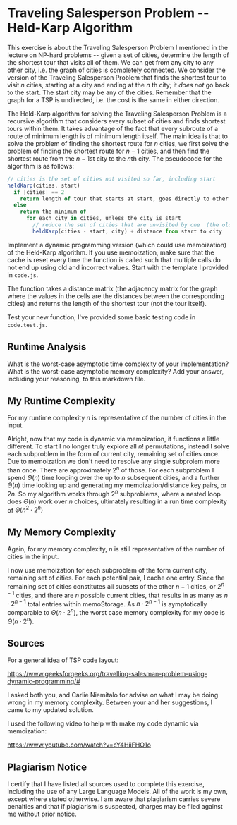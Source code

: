 # Traveling Salesperson Problem -- Held-Karp Algorithm

This exercise is about the Traveling Salesperson Problem I mentioned in the
lecture on NP-hard problems -- given a set of cities, determine the length of
the shortest tour that visits all of them. We can get from any city to any other
city, i.e. the graph of cities is completely connected. We consider the version
of the Traveling Salesperson Problem that finds the shortest tour to visit $n$
cities, starting at a city and ending at the $n$ th city; it *does not* go
back to the start. The start city may be any of the cities. Remember that the
graph for a TSP is undirected, i.e. the cost is the same in either direction.

The Held-Karp algorithm for solving the Traveling Salesperson Problem is a
recursive algorithm that considers every subset of cities and finds shortest
tours within them. It takes advantage of the fact that every subroute of a route
of minimum length is of minimum length itself. The main idea is that to solve
the problem of finding the shortest route for $n$ cities, we first solve the
problem of finding the shortest route for $n-1$ cities, and then find the
shortest route from the $n-1$st city to the $n$th city. The pseudocode for the
algorithm is as follows:

```javascript
// cities is the set of cities not visited so far, including start
heldKarp(cities, start)
  if |cities| == 2
    return length of tour that starts at start, goes directly to other city in cities
  else
    return the minimum of
      for each city in cities, unless the city is start
        // reduce the set of cities that are unvisited by one  (the old start), set the new start, add on the distance from old start to new start
        heldKarp(cities - start, city) + distance from start to city
```

Implement a dynamic programming version (which could use memoization) of the
Held-Karp algorithm. If you use memoization, make sure that the cache is reset
every time the function is called such that multiple calls do not end up using
old and incorrect values. Start with the template I provided in `code.js`.

The function takes a distance matrix (the adjacency matrix for the graph where
the values in the cells are the distances between the corresponding cities) and
returns the length of the shortest tour (not the tour itself).

Test your new function; I've provided some basic testing code in `code.test.js`.

## Runtime Analysis

What is the worst-case asymptotic time complexity of your implementation? What
is the worst-case asymptotic memory complexity? Add your answer, including your
reasoning, to this markdown file.

## My Runtime Complexity

For my runtime complexity $n$ is representative of the number of cities in
the input.  

Alright, now that my code is dynamic via memoization, it functions a little
different. To start I no longer truly explore all $n!$ permutations, instead
I solve each subproblem in the form of current city, remaining set of
cities once. Due to memoization we don't need to resolve any single
subprolem more than once. There are approximately $2^n$ of those. For each
subproblem I spend $\Theta(n)$ time looping over the up to $n$ subsequent
cities, and a further $\Theta(n)$ time looking up and generating my
memoization/distance key pairs, or $2n$. So my algorithm works through $2^n$
subproblems, where a nested loop does $\Theta(n)$ work over $n$ choices,
ultimately resulting in a run time complexity of $\Theta(n^2 \cdot 2^n)$  

## My Memory Complexity

Again, for my memory complexity, $n$ is still representative of the number of
cities in the input.  

I now use memoization for each subproblem of the form current city, remaining
set of cities. For each potential pair, I cache one entry. Since the remaining
set of cities constitutes all subsets of the other $n - 1$ cities, or $2^
{n - 1}$ cities, and there are $n$ possible current cities, that results in as
many as $n \cdot 2^{n - 1}$ total entries within memoStorage. As $n \cdot 2^
{n - 1}$ is aymptotically comparable to $\Theta(n \cdot 2^n)$, the worst case
memory complexity for my code is $\Theta(n \cdot 2^n)$.  

## Sources

For a general idea of TSP code layout:  

https://www.geeksforgeeks.org/travelling-salesman-problem-using-dynamic-programming/#  

I asked both you, and Carlie Niemitalo for advise on what I may be doing
wrong in my memory complexity. Between your and her suggestions, I came
to my updated solution.

I used the following video to help with make my code dynamic via memoization:  

https://www.youtube.com/watch?v=cY4HiiFHO1o  

## Plagiarism Notice

I certify that I have listed all sources used to complete this exercise, including the use of any Large Language Models. All of the work is my own, except where stated otherwise. I am aware that plagiarism carries severe penalties and that if plagiarism is suspected, charges may be filed against me without prior notice.
